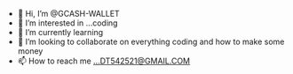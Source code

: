 - 👋 Hi, I’m @GCASH-WALLET
- 👀 I’m interested in ...coding 
- 🌱 I’m currently learning
- 💞️ I’m looking to collaborate on everything coding and how to make some money
- 📫 How to reach me ...DT542521@GMAIL.COM

<!---
GCASH-WALLET/GCASH-WALLET is a ✨ special ✨ repository because its `README.md` (this file) appears on your GitHub profile.
You can click the Preview link to take a look at your changes.
--->
